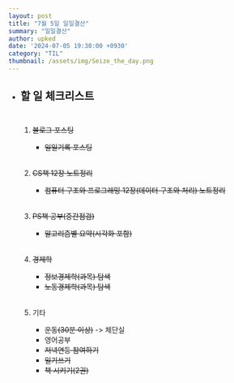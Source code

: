 ```yaml
---
layout: post
title: "7월 5일 일일결산"
summary: "일일결산"
author: upked
date: '2024-07-05 19:30:00 +0930'
category: "TIL"
thumbnail: /assets/img/Seize_the_day.png
---
```


- ## 할 일 체크리스트<br/><br/>



    1. ~~블로그 포스팅~~
        - ~~일일기록 포스팅~~<br/><br/>


    2. ~~CS책 12장 노트정리~~
        - ~~컴퓨터 구조와 프로그래밍 12장(데이터 구조와 처리) 노트정리~~<br/><br/>


    3. ~~PS책 공부(중간점검)~~
        - ~~알고리즘별 요약(시각화 포함)~~<br/><br/>


    4. ~~경제학~~
        - ~~정보경제학(과목) 탐색~~
        - ~~노동경제학(과목) 탐색~~<br/><br/>


    5. 기타
        - ~~운동(30분 이상)~~ -> 체단실
        - 영어공부
        - ~~저녁연등 참여하기~~
        - ~~일기쓰기~~
        - ~~책 시키기(2권)~~


